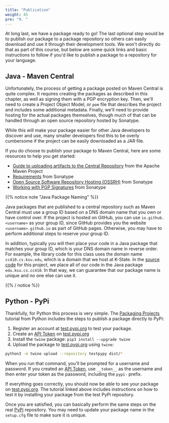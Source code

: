 ```yaml
---
title: "Publication"
weight: 45
pre: "9. "
---
```


At long last, we have a package ready to go! The last optional step would be to publish our package to a package repository so others can easily download and use it through their development tools. We won't directly do that as part of this course, but below are some quick links and basic instructions to follow if you'd like to publish a package to a repository for your language.

## Java - Maven Central

Unfortunately, the process of getting a package posted on Maven Central is quite complex. It requires creating the packages as described in this chapter, as well as signing them with a PGP encryption key. Then, we'll need to create a Project Object Model, or `pom` file that describes the project and includes some additional metadata. Finally, we'll need to provide hosting for the actual packages themselves, though much of that can be handled through an open source repository hosted by Sonatype.

While this will make your package easier for other Java developers to discover and use, many smaller developers find this to be overly cumbersome if the project can be easily downloaded as a JAR file.

If you do choose to publish your package to Maven Central, here are some resources to help you get started:

* [Guide to uploading artifacts to the Central Repository](https://maven.apache.org/repository/guide-central-repository-upload.html) from the Apache Maven Project
* [Requirements](https://central.sonatype.org/pages/requirements.html) from Sonatype
* [Open Source Software Repository Hosting (OSSRH)](https://central.sonatype.org/pages/ossrh-guide.html) from Sonatype
* [Working with PGP Signatures](https://central.sonatype.org/pages/working-with-pgp-signatures.html) from Sonatype

{{% notice note "Java Package Naming" %}}

Java packages that are published to a central repository such as Maven Central must use a group ID based on a DNS domain name that you own or have control over. If the project is hosted on GitHub, you can use `io.github.<username>` as your group ID, since GitHub provides you the website `<username>.github.io` as part of GitHub pages. Otherwise, you may have to perform additional steps to reserve your group ID.

In addition, typically you will then place your code in a Java package that matches your group ID, which is your DNS domain name in reverse order. For example, the library code for this class uses the domain name `cc410.cs.ksu.edu`, which is a domain that we host at K-State. In the [source code](https://github.com/K-State-Computational-Core/restaurantregister-java) for this project, we place all of our code in the Java package `edu.ksu.cs.cc410`. In that way, we can guarantee that our package name is unique and no one else can use it.

{{% / notice %}}

## Python - PyPi

Thankfully, for Python this process is very simple. The [Packaging Projects](https://packaging.python.org/tutorials/packaging-projects/) tutorial from Python includes the steps to publish a package directly to PyPi:

1. Register an account at [test.pypi.org](https://test.pypi.org/account/register/) to test your package.
2. Create an [API Token](https://test.pypi.org/help/#apitoken) on [test.pypi.org](https://test.pypi.org/)
3. Install the `twine` package: `pip3 install --upgrade twine`
4. Upload the package to [test.pypi.org](https://test.pypi.org/) using `twine`:

```bash
python3 -m twine upload --repository testpypy dist/*
```

When you run that command, you'll be prompted for a username and password. If you created an [API Token](https://test.pypi.org/help/#apitoken), use `__token__` as the username and then enter your token as the password, including the `pypi-` prefix.

If everything goes correctly, you should now be able to see your package on [test.pypi.org](https://test.pypi.org/). The tutorial linked above includes instructions on how to test it by installing your package from the test PyPi repository.

Once you are satisfied, you can basically perform the same steps on the real [PyPi](https://pypi.org/) repository. You may need to update your package name in the `setup.cfg` file to make sure it is unique. 
